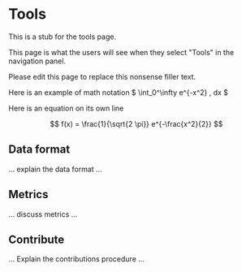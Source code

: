 
# Tools

This is a stub for the tools page.

This page is what the users will see when they select "Tools" in the navigation panel.

Please edit this page to replace this nonsense filler text.

Here is an example of math notation $ \int_0^\infty e^{-x^2} \, dx $

Here is an equation on its own line

$$
f(x) = \frac{1}{\sqrt{2 \pi}} e^{-\frac{x^2}{2}}
$$

## Data format

... explain the data format ...

## Metrics

... discuss metrics ...

## Contribute

... Explain the contributions procedure ...


